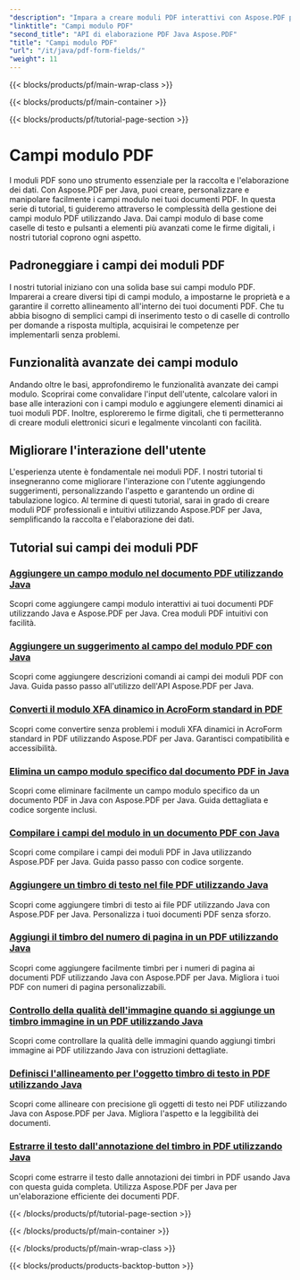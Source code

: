 ```yaml
---
"description": "Impara a creare moduli PDF interattivi con Aspose.PDF per Java. Tutorial completi per una manipolazione efficiente dei campi dei moduli."
"linktitle": "Campi modulo PDF"
"second_title": "API di elaborazione PDF Java Aspose.PDF"
"title": "Campi modulo PDF"
"url": "/it/java/pdf-form-fields/"
"weight": 11
---
```


{{< blocks/products/pf/main-wrap-class >}}

{{< blocks/products/pf/main-container >}}

{{< blocks/products/pf/tutorial-page-section >}}

# Campi modulo PDF


I moduli PDF sono uno strumento essenziale per la raccolta e l'elaborazione dei dati. Con Aspose.PDF per Java, puoi creare, personalizzare e manipolare facilmente i campi modulo nei tuoi documenti PDF. In questa serie di tutorial, ti guideremo attraverso le complessità della gestione dei campi modulo PDF utilizzando Java. Dai campi modulo di base come caselle di testo e pulsanti a elementi più avanzati come le firme digitali, i nostri tutorial coprono ogni aspetto.

## Padroneggiare i campi dei moduli PDF

I nostri tutorial iniziano con una solida base sui campi modulo PDF. Imparerai a creare diversi tipi di campi modulo, a impostarne le proprietà e a garantire il corretto allineamento all'interno dei tuoi documenti PDF. Che tu abbia bisogno di semplici campi di inserimento testo o di caselle di controllo per domande a risposta multipla, acquisirai le competenze per implementarli senza problemi.

## Funzionalità avanzate dei campi modulo

Andando oltre le basi, approfondiremo le funzionalità avanzate dei campi modulo. Scoprirai come convalidare l'input dell'utente, calcolare valori in base alle interazioni con i campi modulo e aggiungere elementi dinamici ai tuoi moduli PDF. Inoltre, esploreremo le firme digitali, che ti permetteranno di creare moduli elettronici sicuri e legalmente vincolanti con facilità.

## Migliorare l'interazione dell'utente

L'esperienza utente è fondamentale nei moduli PDF. I nostri tutorial ti insegneranno come migliorare l'interazione con l'utente aggiungendo suggerimenti, personalizzando l'aspetto e garantendo un ordine di tabulazione logico. Al termine di questi tutorial, sarai in grado di creare moduli PDF professionali e intuitivi utilizzando Aspose.PDF per Java, semplificando la raccolta e l'elaborazione dei dati.

## Tutorial sui campi dei moduli PDF
### [Aggiungere un campo modulo nel documento PDF utilizzando Java](./add-form-field-in-pdf-document-using-java/)
Scopri come aggiungere campi modulo interattivi ai tuoi documenti PDF utilizzando Java e Aspose.PDF per Java. Crea moduli PDF intuitivi con facilità.
### [Aggiungere un suggerimento al campo del modulo PDF con Java](./add-tooltip-to-pdf-form-field-with-java/)
Scopri come aggiungere descrizioni comandi ai campi dei moduli PDF con Java. Guida passo passo all'utilizzo dell'API Aspose.PDF per Java.
### [Converti il modulo XFA dinamico in AcroForm standard in PDF](./convert-dynamic-xfa-form-to-standard-acroform-in-pdf/)
Scopri come convertire senza problemi i moduli XFA dinamici in AcroForm standard in PDF utilizzando Aspose.PDF per Java. Garantisci compatibilità e accessibilità.
### [Elimina un campo modulo specifico dal documento PDF in Java](./delete-particular-form-field-from-pdf-document-in-java/)
Scopri come eliminare facilmente un campo modulo specifico da un documento PDF in Java con Aspose.PDF per Java. Guida dettagliata e codice sorgente inclusi.
### [Compilare i campi del modulo in un documento PDF con Java](./fill-form-field-in-pdf-document-with-java/)
Scopri come compilare i campi dei moduli PDF in Java utilizzando Aspose.PDF per Java. Guida passo passo con codice sorgente.
### [Aggiungere un timbro di testo nel file PDF utilizzando Java](./adding-text-stamp-in-pdf-file-using-java/)
Scopri come aggiungere timbri di testo ai file PDF utilizzando Java con Aspose.PDF per Java. Personalizza i tuoi documenti PDF senza sforzo.
### [Aggiungi il timbro del numero di pagina in un PDF utilizzando Java](./add-page-number-stamp-in-pdf-using-java/)
Scopri come aggiungere facilmente timbri per i numeri di pagina ai documenti PDF utilizzando Java con Aspose.PDF per Java. Migliora i tuoi PDF con numeri di pagina personalizzabili.
### [Controllo della qualità dell'immagine quando si aggiunge un timbro immagine in un PDF utilizzando Java](./control-image-quality-when-adding-image-stamp-in-pdf-using-java/)
Scopri come controllare la qualità delle immagini quando aggiungi timbri immagine ai PDF utilizzando Java con istruzioni dettagliate.
### [Definisci l'allineamento per l'oggetto timbro di testo in PDF utilizzando Java](./define-alignment-for-text-stamp-object-in-pdf-using-java/)
Scopri come allineare con precisione gli oggetti di testo nei PDF utilizzando Java con Aspose.PDF per Java. Migliora l'aspetto e la leggibilità dei documenti.
### [Estrarre il testo dall'annotazione del timbro in PDF utilizzando Java](./extract-text-from-stamp-annotation-in-pdf-using-java/)
Scopri come estrarre il testo dalle annotazioni dei timbri in PDF usando Java con questa guida completa. Utilizza Aspose.PDF per Java per un'elaborazione efficiente dei documenti PDF.

{{< /blocks/products/pf/tutorial-page-section >}}

{{< /blocks/products/pf/main-container >}}

{{< /blocks/products/pf/main-wrap-class >}}

{{< blocks/products/products-backtop-button >}}